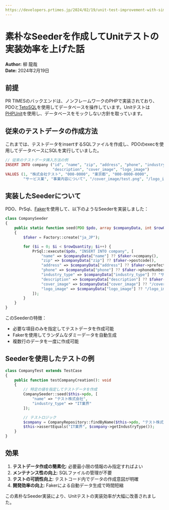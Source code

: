 ```yaml
---
https://developers.prtimes.jp/2024/02/19/unit-test-improvement-with-simple-seeder-implementation/
---
```


# 素朴なSeederを作成してUnitテストの実装効率を上げた話

**Author:** 柳 龍哉  
**Date:** 2024年2月19日

## 前提

PR TIMESのバックエンドは、ノンフレームワークのPHPで実装されており、PDOと[TetoSQL](https://github.com/BaguettePHP/TetoSQL)を使用してデータベースを操作しています。Unitテストは[PHPUnit](https://github.com/sebastianbergmann/phpunit/)を使用し、データベースをモックしない方針を取っています。

## 従来のテストデータの作成方法

これまでは、テストデータをinsertするSQLファイルを作成し、PDOのexecを使用してデータベースにSQLを実行していました。

```php
// 従来のテストデータ挿入方法の例
INSERT INTO company ("id", "name", "zip", "address", "phone", "industry_type",
                     "description", "cover_image", "logo_image")
VALUES (1, "株式会社テスト", "000-0000", "東京都", "000-0000-0000",
        "サービス業", "事業内容について", "/cover_image/test.png", "/logo_image/test.jpeg");
```

## 実装したSeederについて

PDO、PrSql、[Faker](https://github.com/FakerPHP/Faker)を使用して、以下のようなSeederを実装しました：

```php
class CompanySeeder
{
    public static function seed(PDO $pdo, array $companyData, int $rowQuantity = 1): void
    {
        $faker = Factory::create("ja_JP");

        for ($i = 0; $i < $rowQuantity; $i++) {
            PrSql::execute($pdo, "INSERT INTO company", [
                "name" => $companyData["name"] ?? $faker->company(),
                "zip" => $companyData["zip"] ?? $faker->postcode(),
                "address" => $companyData["address"] ?? $faker->prefecture() . $faker->city(),
                "phone" => $companyData["phone"] ?? $faker->phoneNumber(),
                "industry_type" => $companyData["industry_type"] ?? "サービス業",
                "description" => $companyData["description"] ?? $faker->text(200),
                "cover_image" => $companyData["cover_image"] ?? "/cover_image/test.png",
                "logo_image" => $companyData["logo_image"] ?? "/logo_image/test.jpeg"
            ]);
        }
    }
}
```

このSeederの特徴：

- 必要な項目のみを指定してテストデータを作成可能
- Fakerを使用してランダムなダミーデータを自動生成
- 複数行のデータを一度に作成可能

## Seederを使用したテストの例

```php
class CompanyTest extends TestCase
{
    public function testCompanyCreation(): void
    {
        // 特定の値を指定してテストデータを作成
        CompanySeeder::seed($this->pdo, [
            "name" => "テスト株式会社",
            "industry_type" => "IT業界"
        ]);

        // テストロジック
        $company = CompanyRepository::findByName($this->pdo, "テスト株式会社");
        $this->assertEquals("IT業界", $company->getIndustryType());
    }
}
```

## 効果

1. **テストデータ作成の簡素化**: 必要最小限の情報のみ指定すればよい
2. **メンテナンス性の向上**: SQLファイルの管理が不要
3. **テストの可読性向上**: テストコード内でデータの作成意図が明確
4. **開発効率の向上**: Fakerによる自動データ生成で時間短縮

この素朴なSeeder実装により、Unitテストの実装効率が大幅に改善されました。
